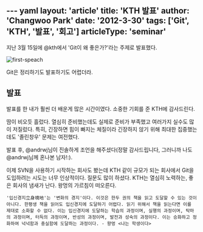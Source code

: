 --- yaml
layout: 'article'
title: 'KTH 발표'
author: 'Changwoo Park'
date: '2012-3-30'
tags: ['Git', 'KTH', '발표', '회고']
articleType: 'seminar'
---

지난 3월 15일에 @kth에서 'Git이 왜 좋은가?'라는 주제로 발표했다.

![first-speach](/articles/2012/first-speach/first-speach.jpg)

Git은 정리하기도 발표하기도 어렵더라.

## 발표

발표를 한 내가 훨씬 더 배운게 많은 시간이였다. 소중한 기회를 준 KTH에 감사드린다.

땀이 비오듯 흘렀다. 열심히 준비했는데도 실제로 준비가 부족했고 여러가지 실수도 많이 저질렀다. 특히, 긴장하면 힘이 빠지는 체질이라 긴장하지 않기 위해 최대한 집중했는 데도 '졸린창우' 문제는 여전했다.

발표 후, @andrwj님이 진솔하게 조언을 해주셨다(정말 감사드립니다, 그러니까 나도 @andrwj님께 혼나본 남자!:).

이제 SVN을 사용하기 시작하는 회사도 봤는데 KTH 같이 규모가 되는 회사에서 Git을 도입하려는 시도는 너무 인상적이다. 질문도 많이 하셨다. KTH는 열심히 노력하는, 좋은 회사의 냄새가 난다. 왕멍의 가르침이 떠오른다.

    '입신경지立身境地'는 '변화의 경지'이다. 이것은 한두 권의 책을 읽고 도달할 수 있는 것이 아니다. 한평생 책을 읽어도 입신경지에 도달하기 어렵다. 읽기 위해서 책을 읽는다면 이를 제대로 소화할 수 없다. 이는 입신경지에 도달하는 학습의 과정이며, 실행의 과정이며, 탁마의 과정이며, 터득의 과정이며, 반성의 과정이며, 발전과 성숙의 과정이다. 이는 승화하고 정화하여 넉넉함과 충실함에 도달하는 과정이다. - 왕멍 <나는 학생이다>


